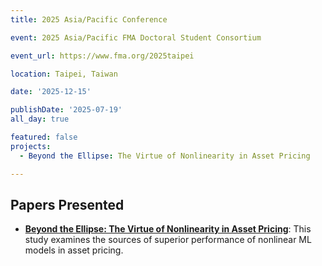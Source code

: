 ```yaml
---
title: 2025 Asia/Pacific Conference

event: 2025 Asia/Pacific FMA Doctoral Student Consortium 

event_url: https://www.fma.org/2025taipei

location: Taipei, Taiwan

date: '2025-12-15'

publishDate: '2025-07-19'
all_day: true

featured: false
projects:
  - Beyond the Ellipse: The Virtue of Nonlinearity in Asset Pricing

---
```

## Papers Presented

- [**Beyond the Ellipse: The Virtue of Nonlinearity in Asset Pricing**](https://shengyu-huang.github.io/project/beyond-the-ellipse-the-virtue-of-nonlinearity-in-asset-pricing//): This study examines the sources of superior performance of nonlinear ML models in asset pricing.